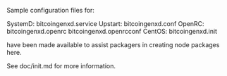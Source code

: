 Sample configuration files for:

SystemD: bitcoingenxd.service
Upstart: bitcoingenxd.conf
OpenRC:  bitcoingenxd.openrc
         bitcoingenxd.openrcconf
CentOS:  bitcoingenxd.init

have been made available to assist packagers in creating node packages here.

See doc/init.md for more information.

